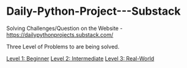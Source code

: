 # Daily-Python-Project---Substack
Solving Challenges/Question on the Website - https://dailypythonprojects.substack.com/

Three Level of Problems to are being solved.

[Level 1: Beginner](https://dailypythonprojects.substack.com/i/147829567/level-beginner)
[Level 2: Intermediate](https://dailypythonprojects.substack.com/i/147829567/level-intermediate)
[Level 3: Real-World](https://dailypythonprojects.substack.com/i/147829567/level-real-world)

